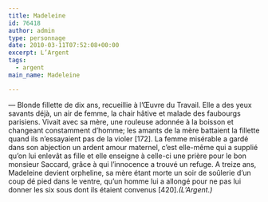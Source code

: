 ```yaml
---
title: Madeleine
id: 76418
author: admin
type: personnage
date: 2010-03-11T07:52:08+00:00
excerpt: L’Argent
tags:
  - argent
main_name: Madeleine

---
```

— Blonde fillette de dix ans, recueillie à l’Œuvre du Travail. Elle a des yeux savants déjà, un air de femme, la chair hâtive et malade des faubourgs parisiens. Vivait avec sa mère, une rouleuse adonnée à la boisson et changeant constamment d’homme; les amants de la mère battaient la fillette quand ils n’essayaient pas de la violer [172]. La femme misérable a gardé dans son abjection un ardent amour maternel, c’est elle-même qui a supplié qu’on lui enlevât as fille et elle enseigne à celle-ci une prière pour le bon monsieur Saccard, grâce à qui l’innocence a trouvé un refuge. A treize ans, Madeleine devient orpheline, sa mère étant morte un soir de soûlerie d’un coup dé pied dans le ventre, qu’un homme lui a allongé pour ne pas lui donner les six sous dont ils étaient convenus [420]._(L’Argent.)_